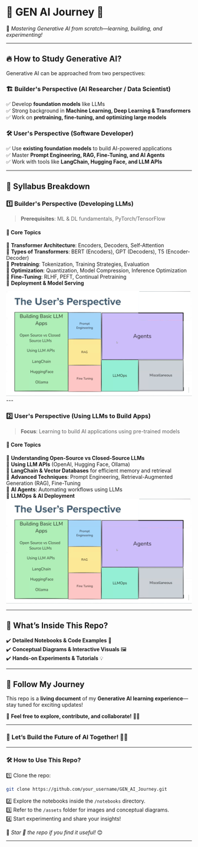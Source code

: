 # **🌟 GEN AI Journey 🚀**  
📌 *Mastering Generative AI from scratch—learning, building, and experimenting!*  

---

## 🔥 **How to Study Generative AI?**  
Generative AI can be approached from two perspectives:  

### 🏗️ **Builder's Perspective (AI Researcher / Data Scientist)**  
✅ Develop **foundation models** like LLMs  
✅ Strong background in **Machine Learning, Deep Learning & Transformers**  
✅ Work on **pretraining, fine-tuning, and optimizing large models**  

### 🛠️ **User's Perspective (Software Developer)**  
✅ Use **existing foundation models** to build AI-powered applications  
✅ Master **Prompt Engineering, RAG, Fine-Tuning, and AI Agents**  
✅ Work with tools like **LangChain, Hugging Face, and LLM APIs**  

---

## 📖 **Syllabus Breakdown**  

### **1️⃣ Builder's Perspective (Developing LLMs)**  
> **Prerequisites**: ML & DL fundamentals, PyTorch/TensorFlow  

#### **📌 Core Topics**  
🚀 **Transformer Architecture**: Encoders, Decoders, Self-Attention  
🚀 **Types of Transformers**: BERT (Encoders), GPT (Decoders), T5 (Encoder-Decoder)  
🚀 **Pretraining**: Tokenization, Training Strategies, Evaluation  
🚀 **Optimization**: Quantization, Model Compression, Inference Optimization  
🚀 **Fine-Tuning**: RLHF, PEFT, Continual Pretraining  
🚀 **Deployment & Model Serving**  

<img src = "Image/Builder Perspective.png"/> 
---

### **2️⃣ User's Perspective (Using LLMs to Build Apps)**  
> **Focus**: Learning to build AI applications using pre-trained models  

#### **📌 Core Topics**  
🔹 **Understanding Open-Source vs Closed-Source LLMs**  
🔹 **Using LLM APIs** (OpenAI, Hugging Face, Ollama)  
🔹 **LangChain & Vector Databases** for efficient memory and retrieval  
🔹 **Advanced Techniques**: Prompt Engineering, Retrieval-Augmented Generation (RAG), Fine-Tuning  
🔹 **AI Agents**: Automating workflows using LLMs  
🔹 **LLMOps & AI Deployment**  
<img src = "Image/User Perspective.png"/> 

---

## 📂 **What’s Inside This Repo?**  
✔️ **Detailed Notebooks & Code Examples** 📜  
✔️ **Conceptual Diagrams & Interactive Visuals** 🖼️  
✔️ **Hands-on Experiments & Tutorials** 💡  

---

## 🚀 **Follow My Journey**  
This repo is a **living document** of my **Generative AI learning experience**—stay tuned for exciting updates!  

📌 **Feel free to explore, contribute, and collaborate!** 🤖✨  

---

### 🎯 **Let’s Build the Future of AI Together!** 🚀💡  

---

### 🛠️ **How to Use This Repo?**  
1️⃣ Clone the repo:  
```bash
git clone https://github.com/your_username/GEN_AI_Journey.git
```
2️⃣ Explore the notebooks inside the `/notebooks` directory.  
3️⃣ Refer to the `/assets` folder for images and conceptual diagrams.  
4️⃣ Start experimenting and share your insights!  

📢 *Star 🌟 the repo if you find it useful!* 😊  

---
